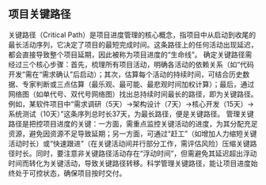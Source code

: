 

## 项目关键路径
关键路径（Critical Path）是项目进度管理的核心概念，指项目中从启动到收尾的最长活动序列，它决定了项目的最短完成时间。这条路径上的任何活动出现延迟，都会直接导致整个项目延期，因此被称为项目进度的“生命线”。
确定关键路径需经过三个核心步骤：首先，梳理所有项目活动，明确各活动的依赖关系（如“代码开发”需在“需求确认”后启动）；其次，估算每个活动的持续时间，可结合历史数据、专家判断或三点估算（最乐观、最可能、最悲观时间加权计算）；最后，通过网络图（如单代号、双代号网络图）找出总持续时间最长的路径，即为关键路径。例如，某软件项目中“需求调研（5天）→架构设计（7天）→核心开发（15天）→系统测试（10天）”这条序列总时长37天，为最长路径，便是关键路径。
管理关键路径是把控项目进度的关键：一方面，需重点监控关键活动的进度，为其分配充足资源，避免因资源不足导致延期；另一方面，可通过“赶工”（如增加人力缩短关键活动时长）或“快速跟进”（在关键活动间并行部分工作，需评估风险）压缩关键路径时长。同时，要注意非关键路径活动存在“浮动时间”，但需避免其延迟超出浮动时间而转化为关键活动，导致关键路径转移。科学管理关键路径，能让项目进度始终处于可控状态，确保项目按时交付。



